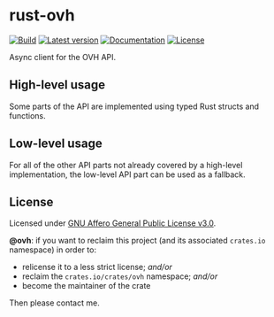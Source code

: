 # rust-ovh

[![Build](https://github.com/MicroJoe/rust-ovh/actions/workflows/ci.yml/badge.svg?branch=master)](https://github.com/MicroJoe/rust-ovh/actions/workflows/ci.yml)
[![Latest version](https://img.shields.io/crates/v/ovh.svg)](https://crates.io/crates/ovh)
[![Documentation](https://docs.rs/ovh/badge.svg)](https://docs.rs/ovh)
[![License](https://img.shields.io/crates/l/ovh.svg)](https://crates.io/crates/ovh)

Async client for the OVH API.

## High-level usage

Some parts of the API are implemented using typed Rust structs
and functions.

## Low-level usage

For all of the other API parts not already covered by a high-level
implementation, the low-level API part can be used as a fallback.

## License

Licensed under [GNU Affero General Public License v3.0](LICENSE-AGPL-3.0).

**@ovh**: if you want to reclaim this project (and its associated `crates.io`
namespace) in order to:

* relicense it to a less strict license; *and/or*
* reclaim the `crates.io/crates/ovh` namespace; *and/or*
* become the maintainer of the crate

Then please contact me.

